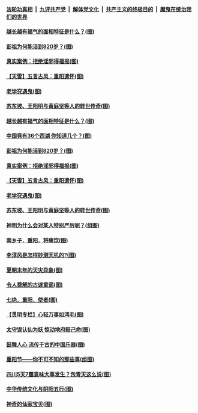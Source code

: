 

####  [法轮功真相](../../../../basic/blob/master/README.md?t=10291231) &nbsp;|&nbsp; [九评共产党](../../../../9ping.md/blob/master/README.md?t=10291231) &nbsp;|&nbsp; [解体党文化](../../../../jtdwh.md/blob/master/README.md?t=10291231)  &nbsp;|&nbsp; [共产主义的终极目的](../../../../gczydzjmd.md/blob/master/README.md?t=10291231) &nbsp;|&nbsp; [魔鬼在统治我们的世界](../../../../mgztzwmdsj.md/blob/master/README.md?t=10291231) 

#### [越长越有福气的面相特征是什么？(图)](../pages/p7/950262.md?t=10291231) 

#### [彭祖为何能活到820岁？(图)](../pages/p7/950572.md?t=10291231) 

#### [真实案例：拒绝淫邪得福报(图)](../pages/p7/950565.md?t=10291231) 

#### [【天雪】五言古风：重阳遣怀(图)](../pages/p7/950567.md?t=10291231) 

#### [老学究遇鬼(图)](../pages/p7/948976.md?t=10291231) 

#### [苏东坡、王阳明与黄庭坚等人的转世传奇(图)](../pages/p7/950551.md?t=10291231) 

#### [越长越有福气的面相特征是什么？(图)](../pages/p7/950262.md?t=10291231) 

#### [中国竟有36个西湖 你知道几个？(图)](../pages/p7/950707.md?t=10291231) 

#### [彭祖为何能活到820岁？(图)](../pages/p7/950572.md?t=10291231) 

#### [真实案例：拒绝淫邪得福报(图)](../pages/p7/950565.md?t=10291231) 

#### [【天雪】五言古风：重阳遣怀(图)](../pages/p7/950567.md?t=10291231) 

#### [老学究遇鬼(图)](../pages/p7/948976.md?t=10291231) 

#### [苏东坡、王阳明与黄庭坚等人的转世传奇(图)](../pages/p7/950551.md?t=10291231) 

#### [神明为什么会对某人特别严厉呢？(组图)](../pages/p7/911140.md?t=10291231) 

#### [南乡子．重阳．将痛饮(图)](../pages/p7/950353.md?t=10291231) 

#### [李淳风是怎样妙测天机的?(图)](../pages/p7/950522.md?t=10291231) 

#### [夏朝末年的天灾异象(图)](../pages/p7/950476.md?t=10291231) 

#### [令人费解的古谚童谣(图)](../pages/p7/950264.md?t=10291231) 

#### [七绝．重阳．使者(图)](../pages/p7/950352.md?t=10291231) 

#### [【贯明专栏】心轻万事如鸿毛(图)](../pages/p7/950037.md?t=10291231) 

#### [太守误认仙为妖 惊动地府赔己命(图)](../pages/p7/950321.md?t=10291231) 

#### [鼓舞人心 流传千古的中国乐器(图)](../pages/p7/950246.md?t=10291231) 

#### [重阳节——你不可不知的那些事(组图)](../pages/p7/950231.md?t=10291231) 

#### [四川5天7震意味大事发生？包青天这么说(图)](../pages/p7/950102.md?t=10291231) 

#### [中华传统文化与阴阳五行(图)](../pages/p7/949705.md?t=10291231) 

#### [神奇的仙家宝贝(图)](../pages/p7/950256.md?t=10291231) 

